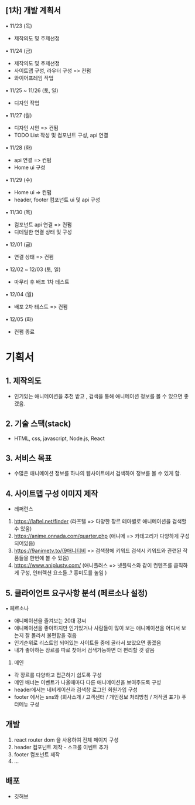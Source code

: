 ## [1차] 개발 계획서

▪ 11/23 (목)

- 제작의도 및 주제선정

▪ 11/24 (금)

- 제작의도 및 주제선정
- 사이트맵 구성, 라우터 구성 => 컨펌
- 와이어프레임 작업

▪ 11/25 ~ 11/26 (토, 일)

- 디자인 작업

▪ 11/27 (월)

- 디자인 시안 => 컨펌
- TODO List 작성 및 컴포넌트 구성, api 연결

▪ 11/28 (화)

- api 연결 => 컨펌
- Home ui 구성

▪ 11/29 (수)

- Home ui => 컨펌
- header, footer 컴포넌트 ui 및 api 구성

▪ 11/30 (목)

- 컴포넌트 api 연결 => 컨펌
- 디테일한 연결 상태 및 구성

▪ 12/01 (금)

- 연결 상태 => 컨펌

▪ 12/02 ~ 12/03 (토, 일)

- 마무리 후 배포 1차 테스트

▪ 12/04 (월)

- 배포 2차 테스트 => 컨펌

▪ 12/05 (화)

- 컨펌 종료

# 기획서

## 1. 제작의도

- 인기있는 애니메이션을 추천 받고 , 검색을 통해 애니메이션 정보를 볼 수 있으면 좋겠음.

## 2. 기술 스택(stack)

- HTML, css, javascript, Node.js, React

## 3. 서비스 목표

- 수많은 애니메이션 정보를 하나의 웹사이트에서 검색하여 정보를 볼 수 있게 함.

## 4. 사이트맵 구성 이미지 제작

- 레퍼런스

1. https://laftel.net/finder (라프텔 => 다양한 장르 테마별로 애니메이션을 검색할 수 있음)
2. https://anime.onnada.com/quarter.php (애니메 => 카테고리가 다양하게 구성되어있음)
3. https://9animetv.to/(9애니티비 => 검색창에 키워드 검색시 키워드와 관련된 작품들을 한번에 볼 수 있음)
4. https://www.aniplustv.com/ (애니플러스 => 넷플릭스와 같이 컨텐츠를 큼직하게 구성, 인터렉션 요소들..? 흥미도를 높임 )

## 5. 클라이언트 요구사항 분석 (페르소나 설정)

▪ 페르소나

- 애니메이션을 즐겨보는 20대 강씨
- 애니메이션을 좋아하지만 인기있거나 사람들이 많이 보는 애니메이션을 어디서 보는지 잘 몰라서 불편함을 겪음
- 인기순위로 리스트업 되어있는 사이트들 중에 골라서 보았으면 좋겠음
- 내가 좋아하는 장르를 따로 찾아서 검색가능하면 더 편리할 것 같음

1. 메인

- 각 장르를 다양하고 접근하기 쉽도록 구성
- 메인 배너는 이벤트가 나올때마다 다른 애니메이션을 보여주도록 구성
- header에서는 네비게이션과 검색창 로그인 회원가입 구성
- footer 에서는 sns와 (회사소개 / 고객센터 / 개인정보 처리방침 / 저작권 표기) 푸터메뉴 구성

## 개발

1. react router dom 을 사용하여 전체 페이지 구성
2. header 컴포넌트 제작 - 스크롤 이벤트 추가
3. footer 컴포넌트 제작
4. ...

## 배포

- 깃허브
